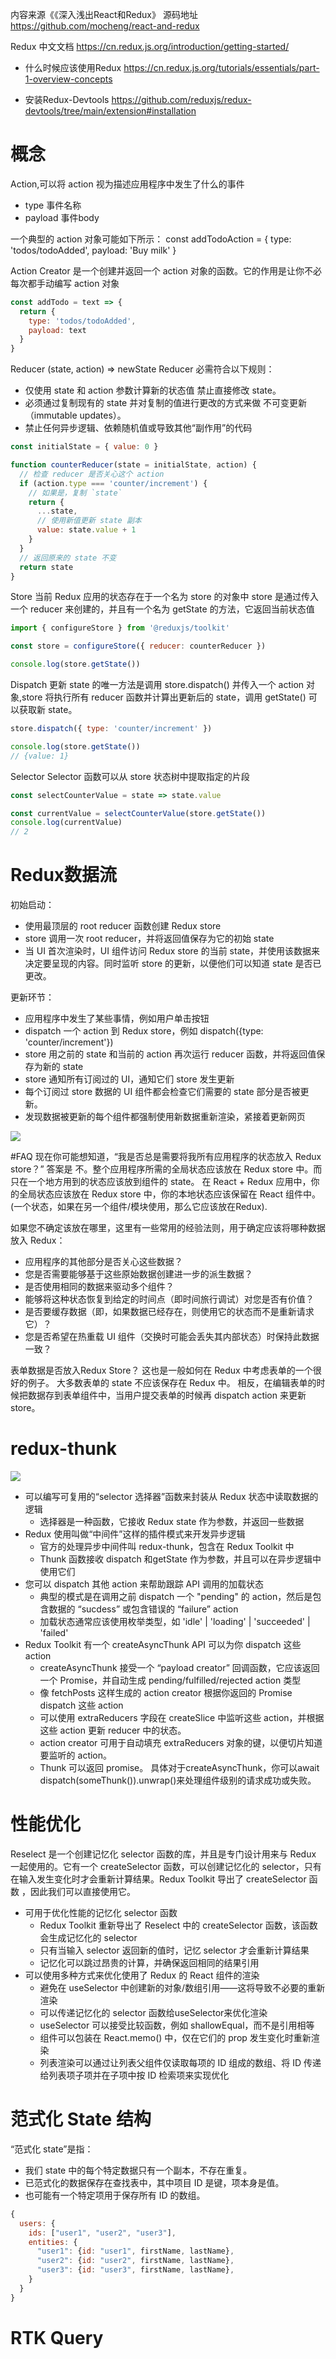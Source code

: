 内容来源《《深入浅出React和Redux》
源码地址 https://github.com/mocheng/react-and-redux

Redux 中文文档 https://cn.redux.js.org/introduction/getting-started/
* 什么时候应该使用Redux https://cn.redux.js.org/tutorials/essentials/part-1-overview-concepts

* 安装Redux-Devtools https://github.com/reduxjs/redux-devtools/tree/main/extension#installation

# 概念
Action,可以将 action 视为描述应用程序中发生了什么的事件
* type 事件名称
* payload 事件body

一个典型的 action 对象可能如下所示：
const addTodoAction = {
  type: 'todos/todoAdded',
  payload: 'Buy milk'
}

Action Creator 是一个创建并返回一个 action 对象的函数。它的作用是让你不必每次都手动编写 action 对象
```js
const addTodo = text => {
  return {
    type: 'todos/todoAdded',
    payload: text
  }
}
```

Reducer (state, action) => newState
Reducer 必需符合以下规则：
* 仅使用 state 和 action 参数计算新的状态值
禁止直接修改 state。
* 必须通过复制现有的 state 并对复制的值进行更改的方式来做 不可变更新（immutable updates）。
* 禁止任何异步逻辑、依赖随机值或导致其他“副作用”的代码

```js
const initialState = { value: 0 }

function counterReducer(state = initialState, action) {
  // 检查 reducer 是否关心这个 action
  if (action.type === 'counter/increment') {
    // 如果是，复制 `state`
    return {
      ...state,
      // 使用新值更新 state 副本
      value: state.value + 1
    }
  }
  // 返回原来的 state 不变
  return state
}
```

Store 当前 Redux 应用的状态存在于一个名为 store 的对象中
store 是通过传入一个 reducer 来创建的，并且有一个名为 getState 的方法，它返回当前状态值
```js
import { configureStore } from '@reduxjs/toolkit'

const store = configureStore({ reducer: counterReducer })

console.log(store.getState())
```

Dispatch
更新 state 的唯一方法是调用 store.dispatch() 并传入一个 action 对象,store 将执行所有 reducer 函数并计算出更新后的 state，调用 getState() 可以获取新 state。
```js
store.dispatch({ type: 'counter/increment' })

console.log(store.getState())
// {value: 1}
```

Selector Selector 函数可以从 store 状态树中提取指定的片段
```js
const selectCounterValue = state => state.value

const currentValue = selectCounterValue(store.getState())
console.log(currentValue)
// 2
```

# Redux数据流
初始启动：
* 使用最顶层的 root reducer 函数创建 Redux store
* store 调用一次 root reducer，并将返回值保存为它的初始 state
* 当 UI 首次渲染时，UI 组件访问 Redux store 的当前 state，并使用该数据来决定要呈现的内容。同时监听 store 的更新，以便他们可以知道 state 是否已更改。

更新环节：
* 应用程序中发生了某些事情，例如用户单击按钮
* dispatch 一个 action 到 Redux store，例如 dispatch({type: 'counter/increment'})
* store 用之前的 state 和当前的 action 再次运行 reducer 函数，并将返回值保存为新的 state
* store 通知所有订阅过的 UI，通知它们 store 发生更新
* 每个订阅过 store 数据的 UI 组件都会检查它们需要的 state 部分是否被更新。
* 发现数据被更新的每个组件都强制使用新数据重新渲染，紧接着更新网页

![](https://cn.redux.js.org/assets/images/ReduxDataFlowDiagram-49fa8c3968371d9ef6f2a1486bd40a26.gif)

#FAQ
现在你可能想知道，“我是否总是需要将我所有应用程序的状态放入 Redux store？”
答案是 不。整个应用程序所需的全局状态应该放在 Redux store 中。而只在一个地方用到的状态应该放到组件的 state。
在 React + Redux 应用中，你的全局状态应该放在 Redux store 中，你的本地状态应该保留在 React 组件中。(一个状态，如果在另一个组件/模块使用，那么它应该放在Redux).

如果您不确定该放在哪里，这里有一些常用的经验法则，用于确定应该将哪种数据放入 Redux：
* 应用程序的其他部分是否关心这些数据？
* 您是否需要能够基于这些原始数据创建进一步的派生数据？
* 是否使用相同的数据来驱动多个组件？
* 能够将这种状态恢复到给定的时间点（即时间旅行调试）对您是否有价值？
* 是否要缓存数据（即，如果数据已经存在，则使用它的状态而不是重新请求它）？
* 您是否希望在热重载 UI 组件（交换时可能会丢失其内部状态）时保持此数据一致？

表单数据是否放入Redux Store？
这也是一般如何在 Redux 中考虑表单的一个很好的例子。 大多数表单的 state 不应该保存在 Redux 中。 相反，在编辑表单的时候把数据存到表单组件中，当用户提交表单的时候再 dispatch action 来更新 store。

# redux-thunk
![](https://cn.redux.js.org/assets/images/ReduxAsyncDataFlowDiagram-d97ff38a0f4da0f327163170ccc13e80.gif)

* 可以编写可复用的“selector 选择器”函数来封装从 Redux 状态中读取数据的逻辑
  * 选择器是一种函数，它接收 Redux state 作为参数，并返回一些数据
* Redux 使用叫做“中间件”这样的插件模式来开发异步逻辑
  * 官方的处理异步中间件叫 redux-thunk，包含在 Redux Toolkit 中
  * Thunk 函数接收 dispatch 和getState 作为参数，并且可以在异步逻辑中使用它们
* 您可以 dispatch 其他 action 来帮助跟踪 API 调用的加载状态
  * 典型的模式是在调用之前 dispatch 一个 "pending" 的 action，然后是包含数据的 “sucdess” 或包含错误的 “failure” action
  * 加载状态通常应该使用枚举类型，如 'idle' | 'loading' | 'succeeded' | 'failed'
* Redux Toolkit 有一个 createAsyncThunk API 可以为你 dispatch 这些 action
  * createAsyncThunk 接受一个 “payload creator” 回调函数，它应该返回一个 Promise，并自动生成 pending/fulfilled/rejected action 类型
  * 像 fetchPosts 这样生成的 action creator 根据你返回的 Promise dispatch 这些 action
  * 可以使用 extraReducers 字段在 createSlice 中监听这些 action，并根据这些 action 更新 reducer 中的状态。
  * action creator 可用于自动填充 extraReducers 对象的键，以便切片知道要监听的 action。
  * Thunk 可以返回 promise。 具体对于createAsyncThunk，你可以await dispatch(someThunk()).unwrap()来处理组件级别的请求成功或失败。

# 性能优化
Reselect 是一个创建记忆化 selector 函数的库，并且是专门设计用来与 Redux 一起使用的。它有一个 createSelector 函数，可以创建记忆化的 selector，只有在输入发生变化时才会重新计算结果。Redux Toolkit 导出了 createSelector 函数 ，因此我们可以直接使用它。


* 可用于优化性能的记忆化 selector 函数
  * Redux Toolkit 重新导出了 Reselect 中的 createSelector 函数，该函数会生成记忆化的 selector
  * 只有当输入 selector 返回新的值时，记忆 selector 才会重新计算结果
  * 记忆化可以跳过昂贵的计算，并确保返回相同的结果引用
* 可以使用多种方式来优化使用了 Redux 的 React 组件的渲染
  * 避免在 useSelector 中创建新的对象/数组引用——这将导致不必要的重新渲染
  * 可以传递记忆化的 selector 函数给useSelector来优化渲染
  * useSelector 可以接受比较函数，例如 shallowEqual，而不是引用相等
  * 组件可以包装在 React.memo() 中，仅在它们的 prop 发生变化时重新渲染
  * 列表渲染可以通过让列表父组件仅读取每项的 ID 组成的数组、将 ID 传递给列表项子项并在子项中按 ID 检索项来实现优化

# 范式化 State 结构
“范式化 state”是指：
* 我们 state 中的每个特定数据只有一个副本，不存在重复。
* 已范式化的数据保存在查找表中，其中项目 ID 是键，项本身是值。
* 也可能有一个特定项用于保存所有 ID 的数组。

```js
{
  users: {
    ids: ["user1", "user2", "user3"],
    entities: {
      "user1": {id: "user1", firstName, lastName},
      "user2": {id: "user2", firstName, lastName},
      "user3": {id: "user3", firstName, lastName},
    }
  }
}
```

# RTK Query